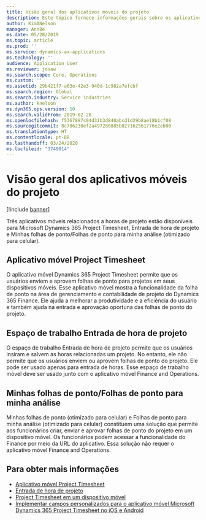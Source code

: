 ```yaml
---
title: Visão geral dos aplicativos móveis do projeto
description: Este tópico fornece informações gerais sobre os aplicativos relacionados a horas de projeto para o Microsoft Dynamics 365 Project Timesheet, Entrada de hora de projeto e Minhas folhas de ponto/Folhas de ponto disponíveis em um dispositivo móvel.
author: KimANelson
manager: AnnBe
ms.date: 05/28/2019
ms.topic: article
ms.prod: ''
ms.service: dynamics-ax-applications
ms.technology: ''
audience: Application User
ms.reviewer: josaw
ms.search.scope: Core, Operations
ms.custom: ''
ms.assetid: 29b421f7-a63e-42e3-940d-1c982a7efcbf
ms.search.region: Global
ms.search.industry: Service industries
ms.author: knelson
ms.dyn365.ops.version: 10
ms.search.validFrom: 2019-02-28
ms.openlocfilehash: f5367887c04d31b3d840abcd1d29b8ae18b1cf08
ms.sourcegitcommit: 8c786230ef2a497280885b827162561776e2eb00
ms.translationtype: HT
ms.contentlocale: pt-BR
ms.lasthandoff: 03/24/2020
ms.locfileid: "3749014"
---
```

# <a name="project-mobile-applications-overview"></a>Visão geral dos aplicativos móveis do projeto

[!include [banner](../includes/banner.md)]

Três aplicativos móveis relacionados a horas de projeto estão disponíveis para Microsoft Dynamics 365 Project Timesheet, Entrada de hora de projeto e Minhas folhas de ponto/Folhas de ponto para minha análise (otimizado para celular).

## <a name="project-timesheet-mobile-app"></a>Aplicativo móvel Project Timesheet

O aplicativo móvel Dynamics 365 Project Timesheet permite que os usuários enviem e aprovem folhas de ponto para projetos em seus dispositivos móveis. Esse aplicativo móvel mostra a funcionalidade da folha de ponto na área de gerenciamento e contabilidade de projeto do Dynamics 365 Finance. Ele ajuda a melhorar a produtividade e a eficiência do usuário e também ajuda na entrada e aprovação oportuna das folhas de ponto do projeto.

## <a name="project-time-entry-workspace"></a>Espaço de trabalho Entrada de hora de projeto

O espaço de trabalho Entrada de hora de projeto permite que os usuários insiram e salvem as horas relacionadas um projeto. No entanto, ele não permite que os usuários enviem ou aprovem folhas de ponto do projeto. Ele pode ser usado apenas para entrada de horas. Esse espaço de trabalho móvel deve ser usado junto com o aplicativo móvel Finance and Operations.

## <a name="my-timesheetstimesheets-for-my-review"></a>Minhas folhas de ponto/Folhas de ponto para minha análise

Minhas folhas de ponto (otimizado para celular) e Folhas de ponto para minha análise (otimizado para celular) constituem uma solução que permite aos funcionários criar, enviar e aprovar folhas de ponto do projeto em um dispositivo móvel. Os funcionários podem acessar a funcionalidade do Finance por meio da URL do aplicativo. Essa solução não requer o aplicativo móvel Finance and Operations.

## <a name="for-more-information"></a>Para obter mais informações

- [Aplicativo móvel Project Timesheet](project-timesheet.md)
- [Entrada de hora de projeto]( project-time-entry-mobile-workspace.md)
- [Project Timesheet em um dispositivo móvel](Mobile-timesheets.md)
- [Implementar campos personalizados para o aplicativo móvel Microsoft Dynamics 365 Project Timesheet no iOS e Android](custom-fields-mobile.md)
